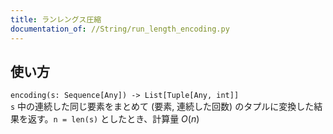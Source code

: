 ```yaml
---
title: ランレングス圧縮
documentation_of: //String/run_length_encoding.py
---
```


## 使い方
`encoding(s: Sequence[Any]) -> List[Tuple[Any, int]]`  
`s` 中の連続した同じ要素をまとめて (要素, 連続した回数) のタプルに変換した結果を返す。`n = len(s)` としたとき、計算量 $O(n)$
